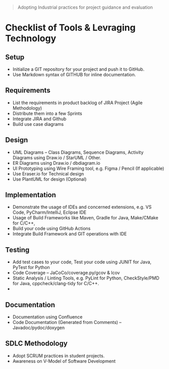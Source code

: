> Adopting Industrial practices for project guidance and evaluation

# Checklist of Tools & Levraging Technology
## Setup
* Initialize a GIT repository for your project and push it to GitHub. 
* Use Markdown syntax of GITHUB for inline documentation.
  
## Requirements
- List the requirements in product backlog of JIRA Project (Agile Methodology)
- Distribute them into a few Sprints 
- Integrate JIRA and Github 
- Build use case diagrams
  
## Design
- UML Diagrams – Class Diagrams, Sequence Diagrams, Activity Diagrams using Draw.io / StarUML / Other. 
- ER Diagrams using Draw.io / dbdiagram.io 
- UI Prototyping using Wire Framing tool, e.g. Figma / Pencil (If applicable) 
- Use Eraser.io for Technical design 
- Use PlantUML for design (Optional)
  
## Implementation
- Demonstrate the usage of IDEs and concerned extensions, e.g. VS Code, PyCharm/IntelliJ, Eclipse IDE 
- Usage of Build Frameworks like Maven, Gradle for Java, Make/CMake for C/C++,  
- Build your code using GitHub Actions 
- Integrate Build Framework and GIT operations with IDE 

## Testing
- Add test cases to your code, Test your code using JUNIT for Java, PyTest for Python 
- Code Coverage – JaCoCo/coverage.py/gcov & lcov 
- Static Analysis / Linting Tools, e.g. PyLint for Python, CheckStyle/PMD for Java, cppcheck/clang-tidy for C/C++.
- 
## Documentation
- Documentation using Confluence 
- Code Documentation (Generated from Comments) – Javadoc/pydoc/doxygen

## SDLC Methodology
- Adopt SCRUM practices in student projects.
- Awareness on V-Model of Software Development 
